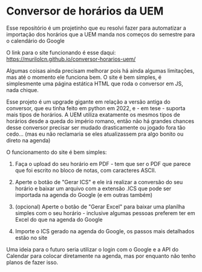# Conversor de horários da UEM

Esse repositório é um projetinho que eu resolvi fazer para automatizar a importação dos horários que a UEM manda nos começos do semestre para o calendário do Google

O link para o site funcionando é esse daqui: https://murilolcn.github.io/conversor-horarios-uem/

Algumas coisas ainda precisam melhorar pois há ainda algumas limitações, mas até o momento ele funciona bem. O site é bem simples, é simplesmente uma página estática HTML que roda o conversor em JS, nada chique.

Esse projeto é um upgrade gigante em relação a versão antiga do conversor, que eu tinha feito em python em 2022, e - em tese - suporta mais tipos de horários. A UEM utiliza exatamente os mesmos tipos de horários desde a queda do império romano,
então não há grandes chances desse conversor precisar ser mudado drasticamente ou jogado fora tão cedo... (mas eu não reclamaria se eles atualizassem pra algo bonito ou direto na agenda)

O funcionamento do site é bem simples:

1. Faça o upload do seu horário em PDF - tem que ser o PDF que parece que foi escrito no bloco de notas, com caracteres ASCII.

2. Aperte o botão de "Gerar ICS" e ele irá realizar a conversão do seu horário e baixar um arquivo com a extensão .ICS que pode ser importada na agenda do Google (e em outras também)

3. (opcional) Aperte o botão de "Gerar Excel" para baixar uma planílha simples com o seu horário - inclusive algumas pessoas preferem ter em Excel do que na agenda do Google

4. Importe o ICS gerado na agenda do Google, os passos mais detalhados estão no site

Uma ideia para o futuro seria utilizar o login com o Google e a API do Calendar para colocar diretamente na agenda, mas por enquanto não tenho planos de fazer isso.
